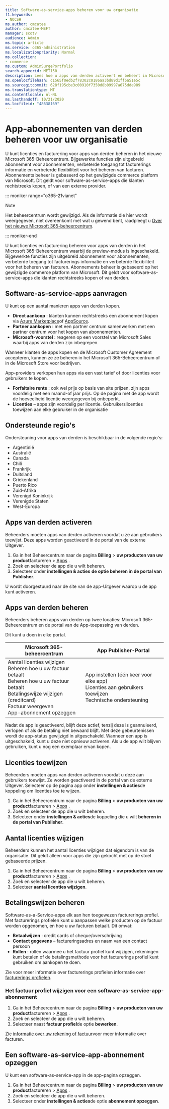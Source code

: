 ```yaml
---
title: Software-as-service-apps beheren voor uw organisatie
f1.keywords:
- NOCSH
ms.author: cmcatee
author: cmcatee-MSFT
manager: scotv
audience: Admin
ms.topic: article
ms.service: o365-administration
ms.localizationpriority: Normal
ms.collection:
- commerce
ms.custom: AdminSurgePortfolio
search.appverid: MET150
description: Lees hoe u apps van derden activeert en beheert in Microsoft 365-Beheercentrum.
ms.openlocfilehash: c1565f0edb2f78302c0186aa3bd89d1ff5a51e5c
ms.sourcegitcommit: 628f195cbe3c00910f7350d8b09997a675dde989
ms.translationtype: MT
ms.contentlocale: nl-NL
ms.lasthandoff: 10/21/2020
ms.locfileid: "48638169"
---
```

# <a name="manage-third-party-app-subscriptions-for-your-organization"></a>App-abonnementen van derden beheren voor uw organisatie

U kunt licenties en facturering voor apps van derden beheren in het nieuwe Microsoft 365-Beheercentrum. Bijgewerkte functies zijn uitgebreid abonnement voor abonnementen, verbeterde toegang tot facturerings informatie en verbeterde flexibiliteit voor het beheren van facturen. Abonnements beheer is gebaseerd op het gewijzigde commerce platform van Microsoft. Dit geldt voor software-as-service-apps die klanten rechtstreeks kopen, of van een externe provider.

::: moniker range="o365-21vianet"

> [!NOTE]
> Het beheercentrum wordt gewijzigd. Als de informatie die hier wordt weergegeven, niet overeenkomt met wat u gewend bent, raadpleegt u [Over het nieuwe Microsoft 365-beheercentrum](https://docs.microsoft.com/microsoft-365/admin/microsoft-365-admin-center-preview?view=o365-21vianet).

::: moniker-end

U kunt licenties en facturering beheren voor apps van derden in het Microsoft 365-Beheercentrum waarbij de preview-modus is ingeschakeld. Bijgewerkte functies zijn uitgebreid abonnement voor abonnementen, verbeterde toegang tot facturerings informatie en verbeterde flexibiliteit voor het beheren van facturen. Abonnements beheer is gebaseerd op het gewijzigde commerce platform van Microsoft. Dit geldt voor software-as-service-apps die klanten rechtstreeks kopen of van derden.


## <a name="how-to-get-software-as-a-service-apps"></a>Software-as-service-apps aanvragen

U kunt op een aantal manieren apps van derden kopen.

- **Direct aankoop** : klanten kunnen rechtstreeks een abonnement kopen via [Azure Marketplace](https://azuremarketplace.microsoft.com/marketplace/)of [AppSource](https://www.appsource.com/).
- **Partner aankopen** : met een partner centrum samenwerken met een partner centrum voor het kopen van abonnementen.
- **Microsoft-voorstel** : reageren op een voorstel van Microsoft Sales waarbij apps van derden zijn inbegrepen.

Wanneer klanten de apps kopen en de Microsoft Customer Agreement accepteren, kunnen ze ze beheren in het Microsoft 365-Beheercentrum of in de Microsoft Store voor bedrijven.

App-providers verkopen hun apps via een vast tarief of door licenties voor gebruikers te kopen.

- **Forfaitaire rente** : ook wel prijs op basis van site prijzen, zijn apps voordelig met een maand-of jaar prijs. Op de pagina met de app wordt de hoeveelheid licentie weergegeven bij onbeperkt.
- **Licenties** – apps zijn voordelig per licentie. Gebruikerslicenties toewijzen aan elke gebruiker in de organisatie

## <a name="supported-regions"></a>Ondersteunde regio's

Ondersteuning voor apps van derden is beschikbaar in de volgende regio's:

- Argentinië
- Australië
- Canada
- Chili
- Frankrijk
- Duitsland
- Griekenland
- Puerto Rico
- Zuid-Afrika
- Verenigd Koninkrijk
- Verenigde Staten
- West-Europa

## <a name="activate-third-party-apps"></a>Apps van derden activeren

Beheerders moeten apps van derden activeren voordat u ze aan gebruikers toewijst. Deze apps worden geactiveerd in de portal van de externe Uitgever.

1. Ga in het Beheercentrum naar de pagina **Billing**  >  **uw producten van uw product**factureren  >  <a href="https://go.microsoft.com/fwlink/p/?linkid=2125823" target="_blank">Apps</a> .
2. Zoek en selecteer de app die u wilt beheren.
3. Selecteer onder **instellingen & acties** **de optie beheren in de portal van Publisher**.

U wordt doorgestuurd naar de site van de app-Uitgever waarop u de app kunt activeren.

## <a name="manage-third-party-apps"></a>Apps van derden beheren

Beheerders beheren apps van derden op twee locaties: Microsoft 365-Beheercentrum en de portal van de App-toepassing van derden.

Dit kunt u doen in elke portal.

| Microsoft 365-beheercentrum | App Publisher-Portal |
| --- | --- |
| Aantal licenties wijzigen <br> Beheren hoe u uw factuur betaalt <br> Beheren hoe u uw factuur betaalt <br> Betalingswijze wijzigen (creditcard) <br> Factuur weergeven <br> App-abonnement opzeggen | App instellen (één keer voor elke app) <br> Licenties aan gebruikers toewijzen <br> Technische ondersteuning |

Nadat de app is geactiveerd, blijft deze actief, tenzij deze is geannuleerd, verlopen of als de betaling niet bewaard blijft. Met deze gebeurtenissen wordt de app-status gewijzigd in uitgeschakeld. Wanneer een app is uitgeschakeld, kunt u deze niet opnieuw activeren. Als u de app wilt blijven gebruiken, kunt u nog een exemplaar ervan kopen.

## <a name="assign-licenses"></a>Licenties toewijzen

Beheerders moeten apps van derden activeren voordat u deze aan gebruikers toewijst. Ze worden geactiveerd in de portal van de externe Uitgever. Selecteer op de pagina app onder **instellingen & acties**de koppeling om licenties toe te wijzen.

1. Ga in het Beheercentrum naar de pagina **Billing**  >  **uw producten van uw product**factureren  >  <a href="https://go.microsoft.com/fwlink/p/?linkid=2125823" target="_blank">Apps</a> .
2. Zoek en selecteer de app die u wilt beheren.
3. Selecteer onder **instellingen & acties**de koppeling die u wilt **beheren in de portal van Publisher**.

## <a name="change-license-quantity"></a>Aantal licenties wijzigen

Beheerders kunnen het aantal licenties wijzigen dat eigendom is van de organisatie. Dit geldt alleen voor apps die zijn gekocht met op de stoel gebaseerde prijzen.

1. Ga in het Beheercentrum naar de pagina **Billing**  >  **uw producten van uw product**factureren  >  <a href="https://go.microsoft.com/fwlink/p/?linkid=2125823" target="_blank">Apps</a> .
2. Zoek en selecteer de app die u wilt beheren.
3. Selecteer **aantal licenties wijzigen**.

## <a name="manage-payment-methods"></a>Betalingswijzen beheren

Software-as-a-Service-apps elk aan hen toegewezen facturerings profiel. Met facturerings profielen kunt u aanpassen welke producten op de factuur worden opgenomen, en hoe u uw facturen betaalt. Dit omvat:

- **Betaalwijzen** : credit cards of cheque/overschrijving
- **Contact gegevens** – factureringsadres en naam van een contact persoon
- **Rollen** : rollen waarmee u het factuur profiel kunt wijzigen, rekeningen kunt betalen of de betalingsmethode voor het facturerings profiel kunt gebruiken om aankopen te doen.

Zie voor meer informatie over facturerings profielen informatie over [facturerings profielen](https://docs.microsoft.com/microsoft-store/billing-profile).

### <a name="change-the-billing-profile-on-a-software-as-a-service-app-subscription"></a>Het factuur profiel wijzigen voor een software-as-service-app-abonnement

1. Ga in het Beheercentrum naar de pagina **Billing**  >  **uw producten van uw product**factureren  >  <a href="https://go.microsoft.com/fwlink/p/?linkid=2125823" target="_blank">Apps</a> .
2. Zoek en selecteer de app die u wilt beheren.
3. Selecteer naast **factuur profiel**de optie **bewerken**.

Zie [informatie over uw rekening of factuur](billing-and-payments/understand-your-invoice.md)voor meer informatie over facturen.

## <a name="cancel-a-software-as-a-service-app-subscription"></a>Een software-as-service-app-abonnement opzeggen

U kunt een software-as-service-app in de app-pagina opzeggen.

1. Ga in het Beheercentrum naar de pagina **Billing**  >  **uw producten van uw product**factureren  >  <a href="https://go.microsoft.com/fwlink/p/?linkid=2125823" target="_blank">Apps</a> .
2. Zoek en selecteer de app die u wilt beheren.
3. Selecteer onder **instellingen & acties**de optie **abonnement opzeggen**.